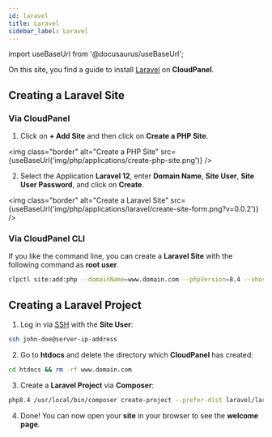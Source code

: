 ```yaml
---
id: laravel
title: Laravel
sidebar_label: Laravel
---
```


import useBaseUrl from '@docusaurus/useBaseUrl';

On this site, you find a guide to install [Laravel](https://laravel.com/) on **CloudPanel**.

## Creating a Laravel Site

### Via CloudPanel

1. Click on **+ Add Site** and then click on **Create a PHP Site**.

<img class="border" alt="Create a PHP Site" src={useBaseUrl('img/php/applications/create-php-site.png')} />

2. Select the Application **Laravel 12**, enter **Domain Name**, **Site User**, **Site User Password**, and click on **Create**.

<img class="border" alt="Create a Laravel Site" src={useBaseUrl('img/php/applications/laravel/create-site-form.png?v=0.0.2')} />

### Via CloudPanel CLI

If you like the command line, you can create a **Laravel Site** with the following command as **root user**.

```bash
clpctl site:add:php --domainName=www.domain.com --phpVersion=8.4 --vhostTemplate='Laravel 12' --siteUser='john-doe' --siteUserPassword='!secretPassword!'
```

## Creating a Laravel Project

1. Log in via [SSH](../../../frontend-area/ssh-ftp/#ssh-login) with the **Site User**:

```bash
ssh john-doe@server-ip-address
```

2. Go to **htdocs** and delete the directory which **CloudPanel** has created:

```bash
cd htdocs && rm -rf www.domain.com
```

3. Create a **Laravel Project** via **Composer**:

```bash
php8.4 /usr/local/bin/composer create-project --prefer-dist laravel/laravel:^12 -n www.domain.com
```

4. Done! You can now open your **site** in your browser to see the **welcome page**.
